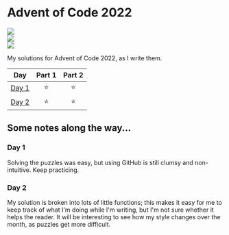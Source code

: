 # Advent of Code 2022

![](https://img.shields.io/badge/day%20📅-2-blue)	
![](https://img.shields.io/badge/stars%20⭐-4-yellow)	
![](https://img.shields.io/badge/days%20completed-2-red)	

My solutions for Advent of Code 2022, as I write them.

<!--- advent_readme_stars table --->

| Day | Part 1 | Part 2 |
| :---: | :---: | :---: |
| [Day 1](https://adventofcode.com/2022/day/1) | ⭐ | ⭐ |
| [Day 2](https://adventofcode.com/2022/day/2) | ⭐ | ⭐ |
<!--- advent_readme_stars table --->

## Some notes along the way...

### Day 1
Solving the puzzles was easy, but using GitHub is still clumsy and non-intuitive.  Keep practicing.

### Day 2
My solution is broken into lots of little functions; this makes it easy for me to keep track of what I'm doing while I'm writing, but I'm not sure whether it helps the reader.  It will be interesting to see how my style changes over the month, as puzzles get more difficult.
